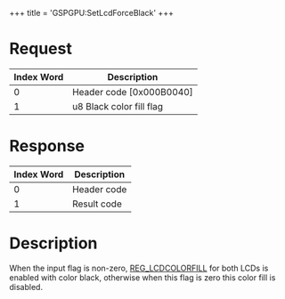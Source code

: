 +++
title = 'GSPGPU:SetLcdForceBlack'
+++

# Request

| Index Word | Description                |
|------------|----------------------------|
| 0          | Header code \[0x000B0040\] |
| 1          | u8 Black color fill flag   |

# Response

| Index Word | Description |
|------------|-------------|
| 0          | Header code |
| 1          | Result code |

# Description

When the input flag is non-zero, [REG_LCDCOLORFILL](LCD "wikilink") for
both LCDs is enabled with color black, otherwise when this flag is zero
this color fill is disabled.